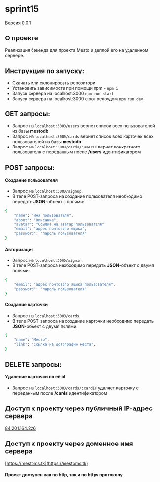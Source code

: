 # sprint15
Версия 0.0.1

## О проекте
Реализация бэкенда для проекта Mesto и деплой его на удаленном сервере.

## Инструкция по запуску:
- Скачать или склонировать репозитори
- Установить зависимости при помощи npm - `npm i`
- Запуск сервера на localhost:3000 `npm run start`
- Запуск сервера на localhost:3000 с хот релоудом `npm run dev`

## GET запросы:
- Запрос на `localhost:3000/users` вернет список всех пользователей из базы **mestodb**
- Запрос на `localhost:3000/cards` вернет список всех карточек всех пользователей из базы **mestodb**
- Запрос на `localhost:3000/cards/:userId` вернет конкретного пользователя с переданным после **/users** идентификатором

## POST запросы:
#### Создание пользователя
- Запрос на `localhost:3000/signup`.
- В теле POST-запроса на создание пользователя необходимо передать **JSON**-объект с полями:
```sh
{   
    "name": "Имя пользователя",
    "about": "Описание",
    "avatar": "Ссылка на аватар пользователя"
    "email": "адрес почтового ящика",
    "password": "пароль пользователя" 
}
```
#### Авторизация

- Запрос на `localhost:3000/signin`.
- В теле POST-запроса необходимо передать **JSON**-объект с двумя полями:
```sh
{
    "email": "адрес почтового ящика пользователя",
    "password": "пароль пользователя"
}
```
####  Создание карточки
- Запрос на `localhost:3000/cards`.
- В теле POST-запроса на создание карточки необходимо передать **JSON**-объект с двумя полями:
```sh
{
    "name": "Место",
    "link": "Ссылка на фотографию места",
}
```
## DELETE запросы:
#### Удаление карточки по её id
- Запрос на `localhost:3000/cards/:cardId` удаляет карточку с переданным после **/cards** идентификатором

## Доступ к проекту через публичный IP-адрес сервера 
[84.201.164.226](http://84.201.164.226/)

## Доступ к проекту через доменное имя сервера
[https://mestoms.tk](https://mestoms.tk)

#### Проект доступен как по http, так и по https протоколу


